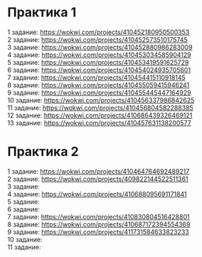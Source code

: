 # Практика 1
1 задание: https://wokwi.com/projects/410452180950500353  
2 задание: https://wokwi.com/projects/410452573510175745  
3 задание: https://wokwi.com/projects/410452880986283009  
4 задание: https://wokwi.com/projects/410453034585904129  
5 задание: https://wokwi.com/projects/410453419591625729  
6 задание: https://wokwi.com/projects/410454024935705601  
7 задание: https://wokwi.com/projects/410454415110918145  
8 задание: https://wokwi.com/projects/410455059415946241  
9 задание: https://wokwi.com/projects/410455445447164929  
10 задание: https://wokwi.com/projects/410456337986842625  
11 задание: https://wokwi.com/projects/410456804582288385  
12 задание: https://wokwi.com/projects/410686439326469121  
13 задание: https://wokwi.com/projects/410457631138200577  
# Практика 2
1 задание: https://wokwi.com/projects/410464764692489217  
2 задание: https://wokwi.com/projects/409822144522511361  
3 задание:   
4 задание: https://wokwi.com/projects/410688095691171841  
5 задание:  
6 задание:  
7 задание: https://wokwi.com/projects/410830804516428801  
8 задание: https://wokwi.com/projects/410687172394554369  
9 задание: https://wokwi.com/projects/411731584633823233  
10 задание:  
11 задание:  
